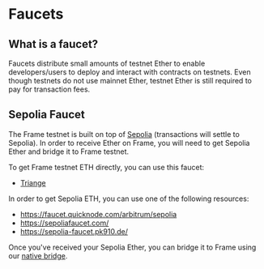 # Faucets

## What is a faucet?

Faucets distribute small amounts of testnet Ether to enable developers/users to deploy and interact with contracts on testnets.
Even though testnets do not use mainnet Ether, testnet Ether is still required to pay for transaction fees.

## Sepolia Faucet

The Frame testnet is built on top of [Sepolia](https://www.alchemy.com/overviews/sepolia-testnet) (transactions will settle to Sepolia).
In order to receive Ether on Frame, you will need to get Sepolia Ether and bridge it to Frame testnet.

To get Frame testnet ETH directly, you can use this faucet:

- [Triange](https://faucet.triangleplatform.com/frame/testnet)

In order to get Sepolia ETH, you can use one of the following resources:

- https://faucet.quicknode.com/arbitrum/sepolia
- https://sepoliafaucet.com/
- https://sepolia-faucet.pk910.de/

Once you've received your Sepolia Ether, you can bridge it to Frame using our [native bridge](https://www.frame.xyz/bridge).
